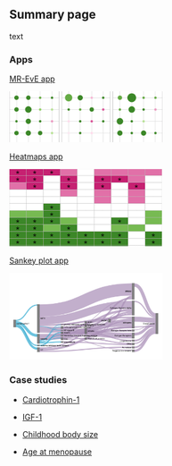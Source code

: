 ## Summary page 

text

### Apps

[MR-EvE app](https://mvab.shinyapps.io/brca-miner/)

<img src="content/figs/app1.png" width="275"/>



[Heatmaps app](https://mvab.shinyapps.io/MR_heatmaps/)

![Image](content/figs/app2.png)



[Sankey plot app](https://mvab.shinyapps.io/literature_overlap_sankey/)

<img src="content/figs/app3.png" width="275"/>


### Case studies

* [Cardiotrophin-1](content/case_study_report_Cardiotrophin-1.html)

* [IGF-1](content/case_study_report_IGF-1.html)

* [Childhood body size](content/case_study_report_Childhood_body_size.html)

* [Age at menopause](content/case_study_report_Age_at_menopause.html)








